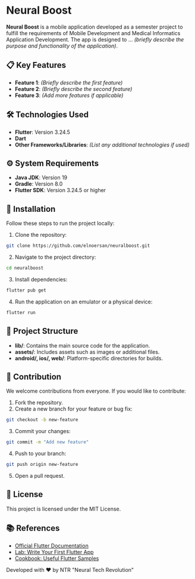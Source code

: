 # Neural Boost

**Neural Boost** is a mobile application developed as a semester project to fulfill the requirements of Mobile Development and Medical Informatics Application Development. The app is designed to ... *(briefly describe the purpose and functionality of the application)*.

## 📋 Key Features

- **Feature 1**: *(Briefly describe the first feature)*
- **Feature 2**: *(Briefly describe the second feature)*
- **Feature 3**: *(Add more features if applicable)*

## 🛠️ Technologies Used

- **Flutter**: Version 3.24.5
- **Dart**
- **Other Frameworks/Libraries**: *(List any additional technologies if used)*

## ⚙️ System Requirements

- **Java JDK**: Version 19
- **Gradle**: Version 8.0
- **Flutter SDK**: Version 3.24.5 or higher

## 🚀 Installation

Follow these steps to run the project locally:

1. Clone the repository:
```bash
git clone https://github.com/elnoersan/neuralboost.git
```

2. Navigate to the project directory:
```bash
cd neuralboost
```

3. Install dependencies:
```bash
flutter pub get
```

4. Run the application on an emulator or a physical device:
```bash
flutter run
```

## 📂 Project Structure

- **lib/**: Contains the main source code for the application.
- **assets/**: Includes assets such as images or additional files.
- **android/, ios/, web/**: Platform-specific directories for builds.

## 🤝 Contribution

We welcome contributions from everyone. If you would like to contribute:

1. Fork the repository.
2. Create a new branch for your feature or bug fix:
```bash
git checkout -b new-feature
```

3. Commit your changes:
```bash
git commit -m "Add new feature"
```

4. Push to your branch:
```bash
git push origin new-feature
```

5. Open a pull request.

## 📜 License

This project is licensed under the MIT License.

## 📚 References

- [Official Flutter Documentation](https://flutter.dev/docs)
- [Lab: Write Your First Flutter App](https://flutter.dev/docs/get-started/codelab)
- [Cookbook: Useful Flutter Samples](https://flutter.dev/docs/cookbook)

Developed with ❤️ by NTR "Neural Tech Revolution"
